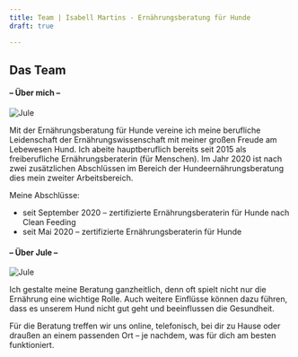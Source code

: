 ```yaml
---
title: Team | Isabell Martins - Ernährungsberatung für Hunde
draft: true

---
```

## Das Team

#### – Über mich –

![Jule](/images/jule-isi-strand-ruhig-2.jpg)

Mit der Ernährungsberatung für Hunde vereine ich meine berufliche Leidenschaft der Ernährungswissenschaft mit meiner großen Freude am Lebewesen Hund. Ich abeite hauptberuflich bereits seit 2015 als freiberufliche Ernährungsberaterin (für Menschen). Im Jahr 2020 ist nach zwei zusätzlichen Abschlüssen im Bereich der Hundeernährungsberatung dies mein zweiter Arbeitsbereich. 

Meine Abschlüsse:

* seit September 2020 – zertifizierte Ernährungsberaterin für Hunde nach Clean Feeding
* seit Mai 2020 – zertifizierte Ernährungsberaterin für Hunde

#### – Über Jule –

![Jule](/images/img_4016.jpeg)

Ich gestalte meine Beratung ganzheitlich, denn oft spielt nicht nur die Ernährung eine wichtige Rolle. Auch weitere Einflüsse können dazu führen, dass es unserem Hund nicht gut geht und beeinflussen die Gesundheit.

Für die Beratung treffen wir uns online, telefonisch, bei dir zu Hause oder draußen an einem passenden Ort – je nachdem, was für dich am besten funktioniert.